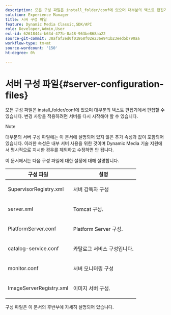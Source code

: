 ```yaml
---
description: 모든 구성 파일은 install_folder/conf에 있으며 대부분의 텍스트 편집기에서 편집할 수 있습니다. 변경 사항을 적용하려면 서버를 다시 시작해야 할 수 있습니다.
solution: Experience Manager
title: 서버 구성 파일
feature: Dynamic Media Classic,SDK/API
role: Developer,Admin,User
exl-id: 6261844c-b63d-477b-8a48-963be868aa22
source-git-commit: 38afaf2ed0f01868f02e236e941b23eed5b790aa
workflow-type: tm+mt
source-wordcount: '150'
ht-degree: 0%

---
```


# 서버 구성 파일{#server-configuration-files}

모든 구성 파일은 install_folder/conf에 있으며 대부분의 텍스트 편집기에서 편집할 수 있습니다. 변경 사항을 적용하려면 서버를 다시 시작해야 할 수 있습니다.

>[!NOTE]
>
>대부분의 서버 구성 파일에는 이 문서에 설명되어 있지 않은 추가 속성과 값이 포함되어 있습니다. 이러한 속성은 내부 서버 사용을 위한 것이며 Dynamic Media 기술 지원에서 명시적으로 지시한 경우를 제외하고 수정하면 안 됩니다.

이 문서에서는 다음 구성 파일에 대한 설정에 대해 설명합니다.

<table id="table_D307B20E65B742A7AC3DEBF1E650719E"> 
 <thead> 
  <tr> 
   <th class="entry"> <b>구성 파일</b> </th> 
   <th class="entry"> <b>설명</b> </th> 
  </tr> 
 </thead>
 <tbody> 
  <tr> 
   <td> <p> <span class="filepath"> SupervisorRegistry.xml</span> </p> </td> 
   <td> <p>서버 감독자 구성 </p> </td> 
  </tr> 
  <tr> 
   <td> <p> <span class="filepath"> server.xml</span> </p> </td> 
   <td> <p>Tomcat 구성. </p> </td> 
  </tr> 
  <tr> 
   <td> <p> <span class="filepath"> PlatformServer.conf</span> </p> </td> 
   <td> <p>Platform Server 구성. </p> </td> 
  </tr> 
  <tr> 
   <td> <p> <span class="filepath"> catalog-service.conf</span> </p> </td> 
   <td> <p>카탈로그 서비스 구성입니다. </p> </td> 
  </tr> 
  <tr> 
   <td> <p> <span class="filepath"> monitor.conf</span> </p> </td> 
   <td> <p>서버 모니터링 구성 </p> </td> 
  </tr> 
  <tr> 
   <td> <p> <span class="filepath"> ImageServerRegistry.xml</span> </p> </td> 
   <td> <p>이미지 서버 구성. </p> </td> 
  </tr> 
 </tbody> 
</table>

구성 파일은 이 문서의 후반부에 자세히 설명되어 있습니다.
